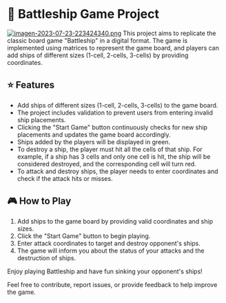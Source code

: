 # 🚢 Battleship Game Project

[![imagen-2023-07-23-223424340.png](https://i.postimg.cc/J7XDqczN/imagen-2023-07-23-223424340.png)](https://postimg.cc/LhH84Pf5)
This project aims to replicate the classic board game "Battleship" in a digital format. The game is implemented using matrices to represent the game board, and players can add ships of different sizes (1-cell, 2-cells, 3-cells) by providing coordinates.

## ⭐ Features

- Add ships of different sizes (1-cell, 2-cells, 3-cells) to the game board.
- The project includes validation to prevent users from entering invalid ship placements.
- Clicking the "Start Game" button continuously checks for new ship placements and updates the game board accordingly.
- Ships added by the players will be displayed in green.
- To destroy a ship, the player must hit all the cells of that ship. For example, if a ship has 3 cells and only one cell is hit, the ship will be considered destroyed, and the corresponding cell will turn red.
- To attack and destroy ships, the player needs to enter coordinates and check if the attack hits or misses.

## 🎮 How to Play

1. Add ships to the game board by providing valid coordinates and ship sizes.
2. Click the "Start Game" button to begin playing.
3. Enter attack coordinates to target and destroy opponent's ships.
4. The game will inform you about the status of your attacks and the destruction of ships.

Enjoy playing Battleship and have fun sinking your opponent's ships!

Feel free to contribute, report issues, or provide feedback to help improve the game.


